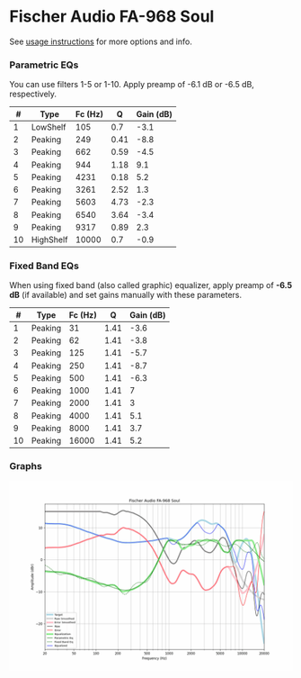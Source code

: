 # Fischer Audio FA-968 Soul
See [usage instructions](https://github.com/jaakkopasanen/AutoEq#usage) for more options and info.

### Parametric EQs
You can use filters 1-5 or 1-10. Apply preamp of -6.1 dB or -6.5 dB, respectively.

|   # | Type      |   Fc (Hz) |    Q |   Gain (dB) |
|-----|-----------|-----------|------|-------------|
|   1 | LowShelf  |       105 | 0.7  |        -3.1 |
|   2 | Peaking   |       249 | 0.41 |        -8.8 |
|   3 | Peaking   |       662 | 0.59 |        -4.5 |
|   4 | Peaking   |       944 | 1.18 |         9.1 |
|   5 | Peaking   |      4231 | 0.18 |         5.2 |
|   6 | Peaking   |      3261 | 2.52 |         1.3 |
|   7 | Peaking   |      5603 | 4.73 |        -2.3 |
|   8 | Peaking   |      6540 | 3.64 |        -3.4 |
|   9 | Peaking   |      9317 | 0.89 |         2.3 |
|  10 | HighShelf |     10000 | 0.7  |        -0.9 |

### Fixed Band EQs
When using fixed band (also called graphic) equalizer, apply preamp of **-6.5 dB** (if available) and set gains manually with these parameters.

|   # | Type    |   Fc (Hz) |    Q |   Gain (dB) |
|-----|---------|-----------|------|-------------|
|   1 | Peaking |        31 | 1.41 |        -3.6 |
|   2 | Peaking |        62 | 1.41 |        -3.8 |
|   3 | Peaking |       125 | 1.41 |        -5.7 |
|   4 | Peaking |       250 | 1.41 |        -8.7 |
|   5 | Peaking |       500 | 1.41 |        -6.3 |
|   6 | Peaking |      1000 | 1.41 |         7   |
|   7 | Peaking |      2000 | 1.41 |         3   |
|   8 | Peaking |      4000 | 1.41 |         5.1 |
|   9 | Peaking |      8000 | 1.41 |         3.7 |
|  10 | Peaking |     16000 | 1.41 |         5.2 |

### Graphs
![](./Fischer%20Audio%20FA-968%20Soul.png)
